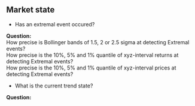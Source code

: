 



## Market state
* Has an extremal event occured?

**Question:**\
How precise is Bollinger bands of 1.5, 2 or 2.5 sigma at detecting Extremal events?\
How precise is the 10%, 5% and 1% quantile of xyz-interval returns at detecting Extremal events?\
How precise is the 10%, 5% and 1% quantile of xyz-interval prices at detecting Extremal events?


* What is the current trend state?

**Question:**
